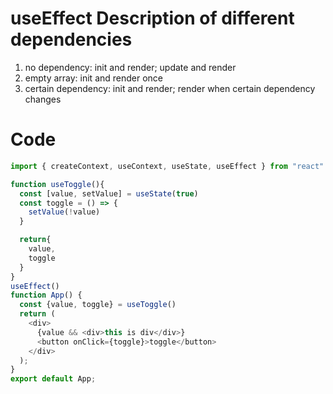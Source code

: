 # useEffect Description of different dependencies
1. no dependency: init and render; update and render
2. empty array: init and render once
3. certain dependency: init and render; render when certain dependency changes

# Code
```Javascript
import { createContext, useContext, useState, useEffect } from "react"

function useToggle(){
  const [value, setValue] = useState(true)
  const toggle = () => {
    setValue(!value)
  }

  return{
    value,
    toggle
  }
}
useEffect()
function App() { 
  const {value, toggle} = useToggle()
  return (
    <div>
      {value && <div>this is div</div>}
      <button onClick={toggle}>toggle</button>
    </div>
  );
}
export default App;
```